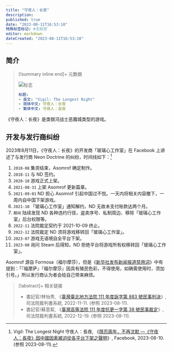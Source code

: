 ```yaml
---
title: "守夜人：长夜"
description:
published: true
date: "2023-08-11T16:53:10"
特殊标签标记: #无标签
editor: markdown
dateCreated: "2023-08-11T16:53:10"
---
```


## 简介

> [!summary inline end]+ 元数据
>
> ![标志](https://s3.tebi.io/ggame/ShareX/game_守夜人长夜_720560_header.jpg)
>
> ```yaml
> 标题:
> - 英文: "Vigil: The Longest Night"
> - 简体中文: 守夜人：长夜
> - 繁体中文: 守夜人：長夜
> ```

《守夜人：长夜》是类银河战士恶魔城类型的游戏。

## 开发与发行商纠纷

2023年8月11日，《守夜人：长夜》的开发商「玻璃心工作室」在 Facebook 上讲述了与发行商 Neon Doctrine 的纠纷，时间线如下：[^21383]

[^21383]: Vigil: The Longest Night 守夜人：長夜, 《[隱忍兩年，不再沈默 —《守夜人：長夜》因中國因素被迫從各平台下架之聲明](https://web.archive.org/web/20230810152123/https://www.facebook.com/photo/?fbid=716524663821383)》, Facebook, 2023-08-10. (参照 2023-08-11).

1.  `2018-08` 集资结束，Asomrof 确定制作。
2.  `2018-11` 与 ND 签约。
3.  `2020-10` 游戏正式上架。
4.  `2021-08-31` 上架 Asomrof 更新篇章。
5.  `2021-09-01` ND 担心 Asomrof 引起中国过不悦。一天内将相关内容撤下，一周内自中国下架游戏。
6.  `2021-10` 「玻璃心工作室」通知解约，ND 无故未支付账款达两个月。
7.  `期间` 陆续发现 ND 各种违约行径，盗卖序号、私制周边、移除「玻璃心工作室」后台权限等。
8.  `2022-11` 法院裁定契约于 2021-10-09 终止。
9.  `2022-12` 法院裁定 ND 须将游戏移转回「玻璃心工作室」。
10. `2023-07` 游戏无语境自全平台下架。
11. `2023-08` 询问 Steam 后得知，ND 拒绝平台将游戏所有权移转回「玻璃心工作室」。

Asomrof 源自 Formosa（福尔摩莎），但是《[新华社发布新闻报道禁用词](/rule/用词规则/新华社发布新闻报道禁用词.md)》中有提到：「『福摩萨』『福尔摩莎』因具有殖民色彩，不得使用，如确需使用时，须加引号。」所以发行商认为者会给自己带来麻烦。

> [!abstract]+ 相关链接
>
> +   書記官/林怡秀, 《[臺灣臺北地方法院 111 年度訴字第 883 號民事判決](https://web.archive.org/web/20230811082957/https://judgment.judicial.gov.tw/FJUD/data.aspx?ty=JD&id=TPDV,111,訴,883,20221111,3)》, 司法院裁判書系統, 2022-11-11. (参照 2023-08-11).
> +   書記官/蘇意絜, 《[臺灣高等法院 111 年度抗更一字第 38 號民事裁定](https://web.archive.org/web/20230811114846/https://judgment.judicial.gov.tw/FJUD/data.aspx?ty=JD&id=TPHV,111,抗更一,38,20221219,1)》, 司法院裁判書系統, 2022-12-19. (参照 2023-08-11).
